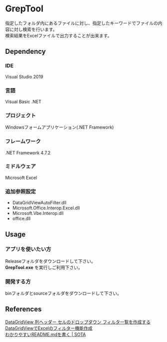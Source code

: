 # GrepTool
指定したフォルダ内にあるファイルに対し、指定したキーワードでファイルの内容に対し検索を行います。<br>
検索結果をExcelファイルで出力することが出来ます。

## Dependency
### IDE
Visual Studio 2019
### 言語
Visual Basic .NET
### プロジェクト
Windowsフォームアプリケーション(.NET Framework)
### フレームワーク
.NET Framework 4.7.2
### ミドルウェア
Microsoft Excel
### 追加参照設定
 - DataGridViewAutoFilter.dll
 - Microsoft.Office.Interop.Excel.dll
 - Microsoft.Vbe.Interop.dll
 - office.dll
 
## Usage
### アプリを使いたい方
Releaseフォルダをダウンロードして下さい。<br>
**GrepTool.exe** を実行しご利用下さい。
### 開発する方
binフォルダとsourceフォルダをダウンロードして下さい。
 
## References
[DataGridView 列ヘッダー セルのドロップダウン フィルタ一覧を作成する](https://memo-c-sharp.blogspot.com/2015/09/datagridview.html)<br>
[DataGridViewでExcelのフィルター機能作成](https://umedarc.wordpress.com/2015/02/09/datagridview%E3%81%A7excel%E3%81%AE%E3%83%95%E3%82%A3%E3%83%AB%E3%82%BF%E3%83%BC%E6%A9%9F%E8%83%BD%E4%BD%9C%E6%88%90/)<br>
[わかりやすいREADME.mdを書く | SOTA](https://deeeet.com/writing/2014/07/31/readme/)<br>
